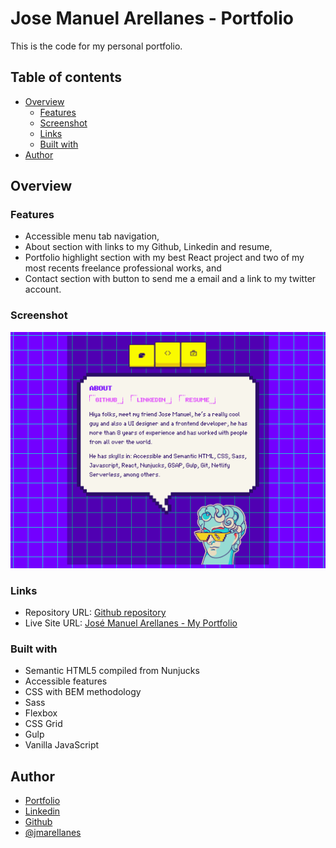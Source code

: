 # Jose Manuel Arellanes - Portfolio

This is the code for my personal portfolio.

## Table of contents

- [Overview](#overview)
  - [Features](#features)
  - [Screenshot](#screenshot)
  - [Links](#links)
  - [Built with](#built-with)
- [Author](#author)

## Overview

### Features

- Accessible menu tab navigation,
- About section with links to my Github, Linkedin and resume,
- Portfolio highlight section with my best React project and two of my most recents freelance professional works, and
- Contact section with button to send me a email and a link to my twitter account.

### Screenshot

![Screenshot](./src/images/cover.png)

### Links

- Repository URL: [Github repository](https://github.com/jmarellanes/jm__portfolio-pixel)
- Live Site URL: [José Manuel Arellanes - My Portfolio](https://josearellanes.me/)

### Built with

- Semantic HTML5 compiled from Nunjucks
- Accessible features
- CSS with BEM methodology
- Sass
- Flexbox
- CSS Grid
- Gulp
- Vanilla JavaScript

## Author

- [Portfolio](http://www.josearellanes.me/)
- [Linkedin](https://www.linkedin.com/in/jmarellanes/)
- [Github](https://www.github.com/jmarellanes)
- [@jmarellanes](https://twitter.com/jmarellanes)
